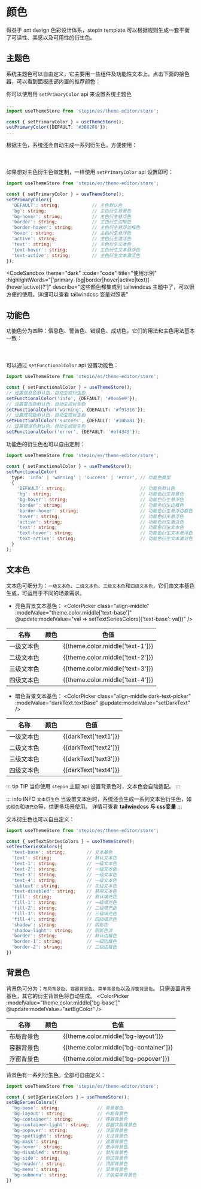 <script setup>
  import { ref, watch, reactive} from 'vue';
  import ColorPicker from 'stepin/es/color-picker';
  import LabelWrapper from 'stepin/es/label-wrapper';
  import useThemeStore from 'stepin/es/theme-editor/store';
  import CodeSandbox from 'stepin/es/code-sandbox';
  import {storeToRefs} from 'pinia'

  const themeStore = useThemeStore();

  const { setPrimaryColor, setFont, setFunctionalColor, setTextSeriesColors, setBgSeriesColors } = themeStore;
  const { theme } = storeToRefs(themeStore);
  
  const color = ref(theme.value.color.primary.DEFAULT)
  setFont({'font-size': '16px'})

  watch(color, (val) => setPrimaryColor({DEFAULT: val}));

  const code = `
<button class="bg-primary text-text-inverse px-2 py-[2px] rounded">默认色</button>
<span class="text-primary-text hover:text-primary-text-hover font-bold ml-2">文本色</span>
<span class="text-primary-text-active ml-2 font-bold">文本激活色</span>
<span class="p-1 border border-solid border-primary-border hover:border-primary-border-hover ml-2">边框色</span>
<span class="bg-primary-bg inline-block p-1 hover:bg-primary-bg-hover ml-2">背景色</span>`

  const functionColors = [
    {title: '信息色', key: 'info'},
    {title: '警告色', key: 'warning'},
    {title: '成功色', key: 'success'},
    {title: '错误色', key: 'error'},
  ]

  const darkText = reactive({
    textBase: '#fff',
    text1: 'rgb(255, 255, 255)',
    text2: 'rgba(255, 255, 255, 0.85)',
    text3: 'rgba(255, 255, 255, 0.65)',
    text4: 'rgba(255, 255, 255, 0.45)',
  })

  setBgSeriesColors({'bg-base': '#23272E'}, true, '.dark-text-picker+table')

  function setDarkText(val) {
    const modify = setTextSeriesColors({'text-base': val}, '.dark-text-picker+table')
    console.log()
    darkText.textBase = val
    darkText.text1 = modify['text-1']
    darkText.text2 = modify['text-2']
    darkText.text3 = modify['text-3']
    darkText.text4 = modify['text-4']
  }

  const bgColor = reactive({
    bgBase: '#fff',
    bgLayout: '#fff',
    bgContainer: '#fff',
    bgPopover: '#fff',
  })

  function setBgColor(color) {
    const modify = setBgSeriesColors({'bg-base': color})
    setBgSeriesColors({'bg-side': modify['bg-layout']})
  }

</script>
# 颜色
得益于 ant design 色彩设计体系，stepin template 可以根据规则生成一套平衡了可读性、美感以及可用性的衍生色。
## 主题色
系统主题色可以自由定义，它主要用一些组件及功能性文本上。点击下面的拾色器，可以看到面板底部内置的推荐颜色：
<ColorPicker v-model="color" />

你可以使用用 `setPrimaryColor` api 来设置系统主题色

```ts
...
import useThemeStore from 'stepin/es/theme-editor/store';

const { setPrimaryColor } = useThemeStore();
setPrimaryColor({DEFAULT: '#3B82F6'});
...
```
根据主色，系统还会自动生成一系列衍生色，方便使用：
<div style="display: flex; algin-items:center;">
  <ColorPicker v-model="color" />
  <div class="color-palate">
    <div class="color-item" :style="`background: var(--color-primary-${i})`" v-for="i in 10" />
  </div>
</div>

如果想对主色衍生色做定制，一样使用 `setPrimaryColor` api 设置即可：

```ts
import useThemeStore from 'stepin/es/theme-editor/store';

const { setPrimaryColor } = useThemeStore();
setPrimaryColor({
  'DEFAULT': string;            // 主色默认色
  'bg': string;                 // 主色衍生背景色
  'bg-hover': string;           // 主色衍生悬浮色
  'border': string;             // 主色衍生边框色
  'border-hover': string;       // 主色衍生悬浮边框色
  'hover': string;              // 主色衍生悬浮色
  'active': string;             // 主色衍生激活色
  'text': string;               // 主色衍生文本色
  'text-hover': string;         // 主色衍生文本悬浮色
  'text-active': string;        // 主色衍生文本激活色
});
```

<CodeSandbox
  theme="dark"
  :code="code"
  title="使用示例"
  :highlightWords="['primary-(bg|border|hover|active|text)(-(hover|active))?']"
  describe="这些颜色都集成到 tailwindcss 主题中了，可以很方便的使用。详细可以查看 tailwindcss 变量对照表"
>
  <div v-html="code"></div>
</CodeSandbox>

## 功能色
功能色分为四种：信息色、警告色、错误色、成功色。它们的用法和主色用法基本一致：
<LabelWrapper :label="color.title" v-for="color in functionColors">
  <div class="flex items-center">
    <ColorPicker
      :modelValue="theme.color[color.key].DEFAULT"
      @update:modelValue="val => setFunctionalColor(color.key, {DEFAULT: val})"
    />
    <div class="color-palate">
      <div class="color-item" :style="`background: var(--color-${color.key}-${i})`" v-for="i in 10"></div>
    </div>
  </div>
</LabelWrapper>

可以通过 `setFunctionalColor` api 设置功能色：
```ts
import useThemeStore from 'stepin/es/theme-editor/store';

const { setFunctionalColor } = useThemeStore();
// 设置信息色默认色，自动生成衍生色
setFunctionalColor('info', {DEFAULT: '#0ea5e9'});
// 设置警告色默认色，自动生成衍生色
setFunctionalColor('warning', {DEFAULT: '#f97316'});
// 设置成功色默认色，自动生成衍生色
setFunctionalColor('success', {DEFAULT: '#10ba81'});
// 设置错误色默认色，自动生成衍生色
setFunctionalColor('error', {DEFAULT: '#ef4343'});
```
功能色的衍生色也可以自由定制：
```ts
import useThemeStore from 'stepin/es/theme-editor/store';

const { setFunctionalColor } = useThemeStore();
setFunctionalColor(
  type: 'info' | 'warning' | 'success' | 'error', // 功能色类型
  {
    'DEFAULT': string;                            // 功能色默认色
    'bg': string;                                 // 功能色衍生背景色
    'bg-hover': string;                           // 功能色衍生悬浮色
    'border': string;                             // 功能色衍生边框色
    'border-hover': string;                       // 功能色衍生悬浮边框色
    'hover': string;                              // 功能色衍生悬浮色
    'active': string;                             // 功能色衍生激活色
    'text': string;                               // 功能色衍生文本色
    'text-hover': string;                         // 功能色衍生文本悬浮色
    'text-active': string;                        // 功能色衍生文本激活色
  }
);
```
## 文本色
文本色可细分为：`一级文本色`、`二级文本色`、`三级文本色`和`四级文本色`，它们由文本基色生成，可运用于不同的场景需求。
* 亮色背景文本基色：
<ColorPicker class="align-middle" :modelValue="theme.color.middle['text-base']" @update:modelValue="val => setTextSeriesColors({'text-base': val})" />

| 名称 | 颜色 | 色值 |
|--|:--:|--|
|一级文本色|<div class="bg-text rounded inline-block h-5 w-5"></div>|{{theme.color.middle['text-1']}}|
|二级文本色|<div class="bg-text-2 rounded inline-block h-5 w-5"></div>|{{theme.color.middle['text-2']}}|
|三级文本色|<div class="bg-text-3 rounded inline-block h-5 w-5"></div>|{{theme.color.middle['text-3']}}|
|四级文本色|<div class="bg-text-4 rounded inline-block h-5 w-5"></div>|{{theme.color.middle['text-4']}}|

* 暗色背景文本基色：
<ColorPicker class="align-middle dark-text-picker" :modelValue="darkText.textBase"
@update:modelValue="setDarkText" />

| 名称 | 颜色 | 色值 |
|--|:--:|--|
|一级文本色|<div class="bg-text rounded inline-block h-5 w-5"></div>|{{darkText['text1']}}|
|二级文本色|<div class="bg-text-2 rounded inline-block h-5 w-5"></div>|{{darkText['text2']}}|
|三级文本色|<div class="bg-text-3 rounded inline-block h-5 w-5"></div>|{{darkText['text3']}}|
|四级文本色|<div class="bg-text-4 rounded inline-block h-5 w-5"></div>|{{darkText['text4']}}|

::: tip TIP
当你使用 `stepin` 主题 api 设置背景色时，文本色会自动适配。
:::

::: info INFO `文本衍生色`
当设置文本色时，系统还会生成一系列文本色衍生色，如`边框色`和`填充色`等，供更多场景使用。
详情可查看 **tailwindcss 与 css变量**
:::

文本衍生色也可以自由定义：
``` ts
import useThemeStore from 'stepin/es/theme-editor/store';

const { setTextSeriesColors } = useThemeStore();
setTextSeriesColors({
  'text-base': string;        // 文本基色
  'text': string;             // 默认文本色
  'text-1': string;           // 一级文本色
  'text-2': string;           // 一级文本色
  'text-3': string;           // 一级文本色
  'text-4': string;           // 一级文本色
  'subtext': string;          // 次级文本色
  'text-disabled': string;    // 禁用文本色
  'fill': string;             // 默认填充色
  'fill-1': string;           // 一级填充色
  'fill-2': string;           // 二级填充色
  'fill-3': string;           // 三级填充色
  'fill-4': string;           // 四级填充色
  'shadow': string;           // 阴影色
  'shadow-light': string;     // 阴影色淡
  'border': string;           // 默认边框色
  'border-1': string;         // 一级边框色
  'border-2': string;         // 二级边框色
})
```
## 背景色
背景色可分为：`布局背景色`、`容器背景色`、`菜单背景色`以及`浮窗背景色`。
只需设置背景基色，其它的衍生背景色将自动生成。
<ColorPicker :modelValue="theme.color.middle['bg-base']" @update:modelValue="setBgColor" />

|名称|颜色|色值|
|--|--|--|
|布局背景色|<div class="h-5 w-5 bg-layout border border-solid border-border"></div>|{{theme.color.middle['bg-layout']}}|
|容器背景色|<div class="h-5 w-5 bg-container border border-solid border-border"></div>|{{theme.color.middle['bg-container']}}|
|浮窗背景色|<div class="h-5 w-5 bg-popover border border-solid border-border"></div>|{{theme.color.middle['bg-popover']}}|

背景色有一系列衍生色，全部可自由定义：
```ts
import useThemeStore from 'stepin/es/theme-editor/store';

const { setBgSeriesColors } = useThemeStore();
setBgSeriesColors({
  'bg-base': string;              // 背景基色
  'bg-layout': string;            // 布局背景色
  'bg-container': string;         // 容器背景色
  'bg-container-light': string;   // 容器次级背景色
  'bg-popover': string;           // 浮窗背景色
  'bg-spotlight': string;         // 关注背景色
  'bg-mask': string;              // 遮罩背景色
  'bg-hover': string;             // 悬浮背景色
  'bg-disabled': string;          // 禁用背景色
  'bg-side': string;              // 侧边背景色
  'bg-header': string;            // 顶部背景色
  'bg-menu': string;              // 菜单背景色
  'bg-submenu': string;           // 子级菜单背景色
})
```

<style lang="less">
.color-palate {
  display: inline-grid;
  margin-left: 24px;
  grid-template-columns: repeat(10, 1fr);
  border: 1px solid var(--color-border);
  border-radius: 2px;
  overflow: hidden;
  .color-item {
    width: 24px;
    height: 24px;
  }
}
.dark-text-picker+table {
  color: var(--color-text);
  th {
    background: var(--color-bg-container-light);
    color: var(--color-text-2);
    border-color: var(--color-border);
  }
  td {
    border-color: var(--color-border);
  }
  tr {
    background: var(--color-bg-container);
  }
  tr:nth-child(2n) {
    background: var(--color-bg-container-light);
  }
  tr:nth-child(1) {
    color: var(--color-text);
  }
  tr:nth-child(2) {
    color: var(--color-text-2);
  }
  tr:nth-child(3) {
    color: var(--color-text-3);
  }
  tr:nth-child(4) {
    color: var(--color-text-4);
  }
}
.vp-doc table {
  tr:nth-child(2n), th {
    background: var(--color-bg-container-light);
  }
  th {
    color: var(--color-text-2);
  }
  td, th {
    border-color: var(--color-border);
  }
}
</style>